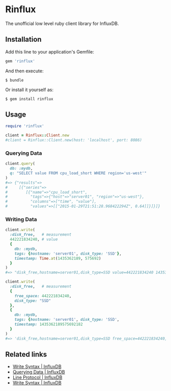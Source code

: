 # Rinflux

The unofficial low level ruby client library for InfluxDB.

## Installation

Add this line to your application's Gemfile:

```ruby
gem 'rinflux'
```

And then execute:

    $ bundle

Or install it yourself as:

    $ gem install rinflux

## Usage

```ruby
require 'rinflux'

client = Rinflux::Client.new
#client = Rinflux::Client.new(host: 'localhost', port: 8086)
```

### Querying Data

```ruby
client.query(
  db: :mydb,
  q: "SELECT value FROM cpu_load_short WHERE region='us-west'"
)
#=> {"results"=>
#     [{"series"=>
#        [{"name"=>"cpu_load_short",
#          "tags"=>{"host"=>"server01", "region"=>"us-west"},
#          "columns"=>["time", "value"],
#          "values"=>[["2015-01-29T21:51:28.968422294Z", 0.64]]}]}]}
```

### Writing Data
```ruby
client.write(
  :disk_free,   # measurement
  442221834240, # value
  {
    db: :mydb,
    tags: {hostname: 'server01', disk_type: 'SSD'},
    timestamp: Time.at(1435362189, 575692)
  }
)
#=> "disk_free,hostname=server01,disk_type=SSD value=442221834240 1435362189575692000"
```
```ruby
client.write(
  :disk_free,   # measurement
  {
    free_space: 442221834240,
    disk_type: "SSD"
  },
  {
    db: :mydb,
    tags: {hostname: 'server01', disk_type: 'SSD',
    timestamp: 1435362189575692182
  }
)
#=> 'disk_free,hostname=server01,disk_type=SSD free_space=442221834240,disk_type="SSD" 1435362189575692182'a
```

## Related links

* [Write Syntax | InfluxDB](https://influxdb.com/docs/v0.9/write_protocols/write_syntax.html)
* [Querying Data | InfluxDB](https://influxdb.com/docs/v0.9/guides/querying_data.html)
* [Line Protocol | InfluxDB](https://influxdb.com/docs/v0.9/write_protocols/line.html)
* [Write Syntax | InfluxDB](https://influxdb.com/docs/v0.9/write_protocols/write_syntax.html)
